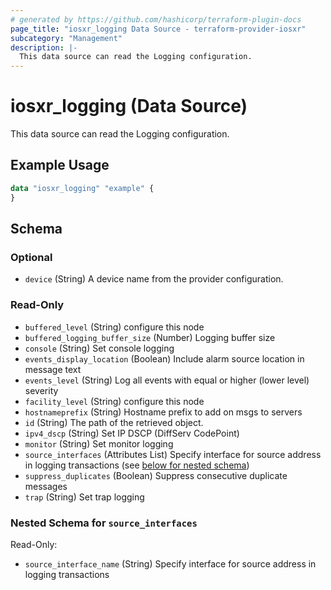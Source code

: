 ```yaml
---
# generated by https://github.com/hashicorp/terraform-plugin-docs
page_title: "iosxr_logging Data Source - terraform-provider-iosxr"
subcategory: "Management"
description: |-
  This data source can read the Logging configuration.
---
```


# iosxr_logging (Data Source)

This data source can read the Logging configuration.

## Example Usage

```terraform
data "iosxr_logging" "example" {
}
```

<!-- schema generated by tfplugindocs -->
## Schema

### Optional

- `device` (String) A device name from the provider configuration.

### Read-Only

- `buffered_level` (String) configure this node
- `buffered_logging_buffer_size` (Number) Logging buffer size
- `console` (String) Set console logging
- `events_display_location` (Boolean) Include alarm source location in message text
- `events_level` (String) Log all events with equal or higher (lower level) severity
- `facility_level` (String) configure this node
- `hostnameprefix` (String) Hostname prefix to add on msgs to servers
- `id` (String) The path of the retrieved object.
- `ipv4_dscp` (String) Set IP DSCP (DiffServ CodePoint)
- `monitor` (String) Set monitor logging
- `source_interfaces` (Attributes List) Specify interface for source address in logging transactions (see [below for nested schema](#nestedatt--source_interfaces))
- `suppress_duplicates` (Boolean) Suppress consecutive duplicate messages
- `trap` (String) Set trap logging

<a id="nestedatt--source_interfaces"></a>
### Nested Schema for `source_interfaces`

Read-Only:

- `source_interface_name` (String) Specify interface for source address in logging transactions


